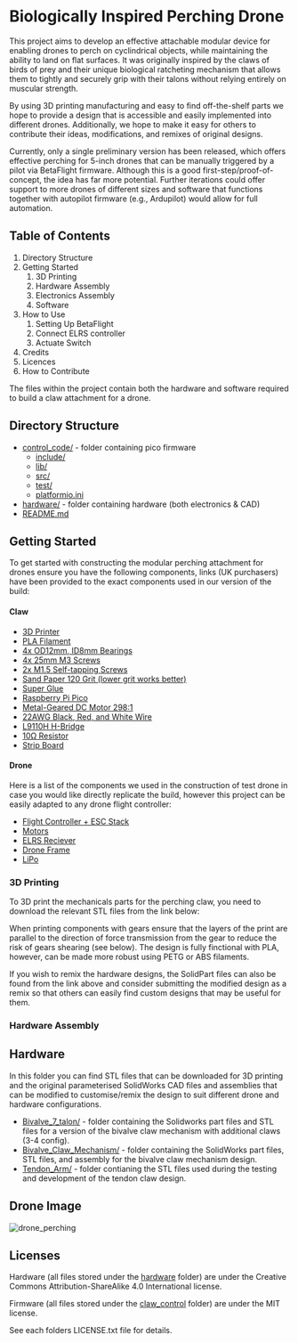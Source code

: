 # Biologically Inspired Perching Drone
This project aims to develop an effective attachable modular device for enabling drones to perch on cyclindrical objects, while maintaining the ability to land on flat surfaces. It was originally inspired by the claws of birds of prey and their unique biological ratcheting mechanism that allows them to tightly and securely grip with their talons without relying entirely on muscular strength.

By using 3D printing manufacturing and easy to find off-the-shelf parts we hope to provide a design that is accessible and easily implemented into different drones. Additionally, we hope to make it easy for others to contribute their ideas, modifications, and remixes of original designs.

Currently, only a single preliminary version has been released, which offers effective perching for 5-inch drones that can be manually triggered by a pilot via BetaFlight firmware. Although this is a good first-step/proof-of-concept, the idea has far more potential. Further iterations could offer support to more drones of different sizes and software that functions together with autopilot firmware (e.g., Ardupilot) would allow for full automation.

## Table of Contents
1. Directory Structure
2. Getting Started
   1. 3D Printing
   2. Hardware Assembly
   3. Electronics Assembly
   4. Software
4. How to Use
   1. Setting Up BetaFlight
   2. Connect ELRS controller
   3. Actuate Switch
6. Credits
7. Licences
8. How to Contribute

The files within the project contain both the hardware and software required to build a claw attachment for a drone.

## Directory Structure
* [control_code/](./biologically-inspired-perching-drone/claw_control)  - folder containing pico firmware
  * [include/](./biologically-inspired-perching-drone/claw_control/include)
  * [lib/](./biologically-inspired-perching-drone/claw_control/lib)
  * [src/](./biologically-inspired-perching-drone/claw_control/src)
  * [test/](./biologically-inspired-perching-drone/claw_control/test)
  * [platformio.ini](./biologically-inspired-perching-drone/claw_control/platformio.ini)
* [hardware/](./biologically-inspired-perching-drone/hardware)          - folder containing hardware (both electronics & CAD)
* [README.md](./biologically-inspired-perching-drone/README.md)

## Getting Started
To get started with constructing the modular perching attachment for drones ensure you have the following components, links (UK purchasers) have been provided to the exact components used in our version of the build:
#### Claw
* [3D Printer](https://www.crealityofficial.co.uk/products/official-creality-ender-3-3d-printer?gclid=CjwKCAjw5_GmBhBIEiwA5QSMxMXDsvX_tW-ISPtKeVc1NaB69DFpaEF8qKHRZwr1OY2PAPOxLsnU4xoC1LYQAvD_BwE)
* [PLA Filament](https://www.amazon.co.uk/s?k=pla+filament&adgrpid=78891941511&hvadid=606046905090&hvdev=c&hvlocphy=9045801&hvnetw=g&hvqmt=e&hvrand=5819192572464950726&hvtargid=kwd-29312074397&hydadcr=13760_2300773&tag=googhydr-21&ref=pd_sl_1zij8bcx5k_e)
* [4x OD12mm, ID8mm Bearings](https://simplybearings.co.uk/shop/p2772/Budget-MR1282Z-Metal-Shielded-Deep-Groove-Ball-Bearing-8x12x3.5mm/product_info.html)
* [4x 25mm M3 Screws](https://www.accu.co.uk/cap-head-screws/2804-SSC-M3-25-A2?uk_google_shopping=1&c=3&gclid=CjwKCAjwivemBhBhEiwAJxNWN9nE6UgO0qUt18KDeclZdjt5iMfUIQenEBjWHBwZsNzfqwtM-vBovRoC3A4QAvD_BwE)
* [2x M1.5 Self-tapping Screws](https://cpc.farnell.com/neutrik/a-screw-1-8/screws-for-d-mounts-a-type/dp/AV18050?mckv=s_dc|pcrid|426684131039|kword||match||plid||slid||product|AV18050|pgrid|100371158878|ptaid|pla-1869734976461|&CMP=KNC-GUK-CPC-SHOPPING-9262013734-100371158878-AV18050&s_kwcid=AL!5616!3!426684131039!!!network}!1869734976461!&gclid=CjwKCAjwivemBhBhEiwAJxNWN8YT4Eb2GvifQI9ZS6wh_OzB7m4AdSvY-hiyPY48TIBvsaB6Vbc0dBoCt_0QAvD_BwE)
* [Sand Paper 120 Grit (lower grit works better)](https://www.amazon.co.uk/s?k=sandpaper&crid=HUOTKIT8XZ5P&sprefix=sandpap%2Caps%2C128&ref=nb_sb_noss_2)
* [Super Glue](https://www.amazon.co.uk/Gorilla-4044205-Superglue-15g/dp/B003CT4XT0/ref=sxts_rp_s_1_0?content-id=amzn1.sym.07198d44-a16f-4503-b71e-3f4c67470a0f%3Aamzn1.sym.07198d44-a16f-4503-b71e-3f4c67470a0f&crid=3U46AON4XNTIE&cv_ct_cx=super%2Bglue&keywords=super%2Bglue&pd_rd_i=B003CT4XT0&pd_rd_r=47f26ec3-a199-42ab-9789-1182f3514e07&pd_rd_w=P5udf&pd_rd_wg=kLEzL&pf_rd_p=07198d44-a16f-4503-b71e-3f4c67470a0f&pf_rd_r=HG953RS7NASVVNRHSK70&qid=1692183417&sbo=RZvfv%2F%2FHxDF%2BO5021pAnSA%3D%3D&sprefix=super%2Bglu%2Caps%2C127&sr=1-1-1890b328-3a40-4864-baa0-a8eddba1bf6a&th=1)
* [Raspberry Pi Pico](https://thepihut.com/products/raspberry-pi-pico)
* [Metal-Geared DC Motor 298:1](https://thepihut.com/products/micro-metal-gearmotor?variant=35654648273&currency=GBP&utm_medium=product_sync&utm_source=google&utm_content=sag_organic&utm_campaign=sag_organic&gclid=Cj0KCQiA6fafBhC1ARIsAIJjL8mLdStrBHD3Pgv4j3L-IIv1ZZDEiXFt3Oo2TUNnxJZUXy6bFfqBKtkaAjwJEALw_wcB)
* [22AWG Black, Red, and White Wire](https://www.amazon.co.uk/TUOFENG-Electric-Flexible-Different-Electronic/dp/B07G72DRKC/ref=sr_1_1_sspa?crid=3U9S56MR5OMVS&keywords=22awg%2Bsilicone%2Bwire&qid=1692281205&sprefix=22AW%2Caps%2C161&sr=8-1-spons&sp_csd=d2lkZ2V0TmFtZT1zcF9hdGY&th=1)
* [L9110H H-Bridge](https://thepihut.com/products/l9110h-h-bridge-motor-driver-for-dc-motors-8-dip?variant=39823794634947)
* [10Ω Resistor](https://thepihut.com/products/resistor-packs?variant=37986550481091&currency=GBP&utm_medium=product_sync&utm_source=google&utm_content=sag_organic&utm_campaign=sag_organic&gclid=CjwKCAjwivemBhBhEiwAJxNWN_s7JJdB-hqIBEtf6_qF9BAwgs8ZXRBKjHlvWR9Kjt12iqXppCH54xoCAaQQAvD_BwE)
* [Strip Board](https://thepihut.com/products/universal-proto-board-pcbs-4cm-x-6cm-3-pack)

#### Drone
Here is a list of the components we used in the construction of test drone in case you would like directly replicate the build, however this project can be easily adapted to any drone flight controller:
* [Flight Controller + ESC Stack](https://www.unmannedtechshop.co.uk/product/speedybee-f405-v3-bls-50a-4in1-flight-stack/?gclid=CjwKCAjwivemBhBhEiwAJxNWN6jE5y21ktbdwFi6sgO14pVqPU7F3PHDaCu1INcH72N3wYPJjWJN5hoCyHEQAvD_BwE)
* [Motors](https://cheapdrone.co.uk/dys-sun-fun-sf2207-2207-2400kv-2750kv-4-5s-brushless-motor-cw-thread-for-rc-drone-fpv-racing-drone-parts)
* [ELRS Reciever](https://www.unmannedtechshop.co.uk/product/betafpv-elrs-lite-receiver-2-4ghz-flat-antenna/)
* [Drone Frame](https://www.quadcopters.co.uk/tbs-source-one/tbs-source-two-racing-frame-v01)
* [LiPo](https://www.amazon.co.uk/GOLDBAT-Battery-Airplane-Quadcopter-Helicopter/dp/B0BVZDYGQ8/ref=sr_1_5?keywords=3s+2200mah+lipo&qid=1692314138&sprefix=3S+2%2Caps%2C117&sr=8-5)

### 3D Printing
To 3D print the mechanicals parts for the perching claw, you need to download the relevant STL files from the link below:

When printing components with gears ensure that the layers of the print are parallel to the direction of force transmission from the gear to reduce the risk of gears shearing (see below). The design is fully finctional with PLA, however, can be made more robust using PETG or ABS filaments.

If you wish to remix the hardware designs, the SolidPart files can also be found from the link above and consider submitting the modified design as a remix so that others can easily find custom designs that may be useful for them.

### Hardware Assembly


## Hardware
In this folder you can find STL files that can be downloaded for 3D printing and the original parameterised SolidWorks CAD files and assemblies that can be modified to customise/remix the design to suit different drone and hardware configurations. 
* [Bivalve_7_talon/](./biologically-inspired-perching-drone/hardware/Bivalve_7_talon) - folder containing the Solidworks part files and STL files for a version of the bivalve claw mechanism with additional claws (3-4 config).
* [Bivalve_Claw_Mechanism/](./biologically-inspired-perching-drone/hardware/Bivalve_Claw_Mechanism) - folder containing the SolidWorks part files, STL files, and assembly for the bivalve claw mechanism design.
* [Tendon_Arm/](./biologically-inspired-perching-drone/hardware/Tendon_Arm) - folder contianing the STL files used during the testing and development of the tendon claw design.


## Drone Image
![drone_perching](./images/drone_perching.jpeg)

## Licenses
Hardware (all files stored under the [hardware](./biologically-inspired-perching-drone/hardware) folder) are under the Creative Commons Attribution-ShareAlike 4.0 International license.

Firmware (all files stored under the [claw_control](./biologically-inspired-perching-drone/claw_control) folder) are under the MIT license.

See each folders LICENSE.txt file for details.
